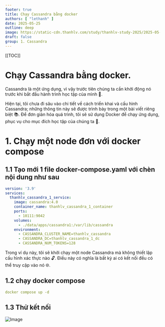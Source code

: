 ```yaml
---
footer: true
title: Chạy Cassandra bằng docker
authors: [ "lethanh" ]
date: 2025-05-25
outline: deep
image: https://static-cdn.thanhlv.com/study/thanhlv-study-2025/2025-05-25-chay-cassandra-bang-docker/image-2025-2-21_14-59-17.png
draft: false
group: 1. Cassandra
---
```


[[TOC]]

# Chạy Cassandra bằng docker.

Cassandra là một ứng dụng, vì vậy trước tiên chúng ta cần khởi động nó trước khi bắt đầu hành trình học tập của mình 🚀.

Hiện tại, tôi chưa đi sâu vào chi tiết về cách triển khai và cấu hình Cassandra; những thông tin này sẽ được trình bày trong một bài viết riêng biệt 📚. Để đơn giản hóa quá trình, tôi sẽ sử dụng Docker để chạy ứng dụng, phục vụ cho mục đích học tập của chúng ta 🐳.

# 1. Chạy một node đơn với docker compose
## 1.1 Tạo mới 1 file docker-compose.yaml với chèn nội dung như sau
```yaml
version: '3.9'
services:
  thanhlv_cassandra_1_service:
    image: cassandra:4.0
    container_name: thanhlv_cassandra_1_container
    ports:
      - 10111:9042
    volumes:
      - ./data/apps/cassandra1:/var/lib/cassandra
    environment:
      - CASSANDRA_CLUSTER_NAME=thanhlv_cassandra
      - CASSANDRA_DC=thanhlv_cassandra_1_dc
      - CASSANDRA_NUM_TOKENS=128
```
Trong ví dụ này, tôi sẽ khởi chạy một node Cassandra mà không thiết lập cấu hình xác thực nào 🔓. Điều này có nghĩa là bất kỳ ai có kết nối đều có thể truy cập vào nó 🌐.

## 1.2 chạy docker compose
```yaml
docker compose up -d
```

## 1.3 Thử kết nối

![Image](https://static-cdn.thanhlv.com/study/thanhlv-study-2025/2025-05-25-chay-cassandra-bang-docker/image-2025-2-21_14-59-17.png)
